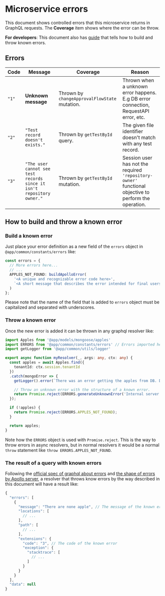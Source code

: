 # Microservice errors


This document shows controlled errors that this microservice returns in GraphQL requests. The **Coverage** item shows where the error can be throw.

**For developers**: This document also has [guide](#how-to-build-and-throw-a-known-error) that tells how to build and throw known errors.

## Errors

| Code | Message | Coverage | Reason |
| - | - | - | - |
| `"1"` | **Unknown message** | Thrown by `changeApprovalFlowState` mutation. | Thrown when a unknown error happens. E.g DB error connection, RequestAPI error, etc. |
| `"2"` | `"Test record doesn't exists."` | Thrown by `getTestById` query. | The given file identifier doesn't match with any test record. |
| `"3"` | `"The user cannot see test records since it isn't repository owner."` | Thrown by `getTestById` mutation. | Session user has not the required `'repository-owner'` functional objective to perform the operation. |


## How to build and throw a known error

### Build a known error

Just place your error definition as a new field of the `errors` object in `@app/common/constants/errors` like:

```typescript
const errors = {
  // More errors here...
  // ...
  APPLES_NOT_FOUND: buildApolloError(
    '<A unique and recognizable error code here>',
    `<A short message that describes the error intended for final users>`
  )
};
```

Please note that the name of the field that is added to `errors` object must be capitalized and separated with underscores.

### Throw a known error

Once the new error is added it can be thrown in any graphql resolver like:

```typescript
import Apples from '@app/models/mongoose/apples'
import ERRORS from '@app/common/constants/errors' // Errors imported here
import getLogger from '@app/common/utils/logger'

export async function myResolver(_, args: any, ctx: any) {
  const apples = await Apples.find({
    tenantId: ctx.session.tenantId
  })
  .catch(mongoError => {
    getLogger().error(`There was an error getting the apples from DB. Details: ${mongoError}`);

    // Throw an unknown error with the structure of a known error.
    return Promise.reject(ERRORS.generateUnknownError('Internal server error connecting to DB to get apples.'));
  });

  if (!apples) {
    return Promise.reject(ERRORS.APPLES_NOT_FOUND);
  }

  return apples;
}

```
Note how the `ERRORS` object is used with `Promise.reject`. This is the way to throw errors in async resolvers, but in normal resolvers it would be a normal `throw` statement like `throw ERRORS.APPLES_NOT_FOUND`.

### The result of a query with known errors

Following the [official spec of graphql about errors](https://graphql.github.io/graphql-spec/June2018/#sec-Errors-and-Non-Nullability) and [the shape of errors by Apollo server](https://www.apollographql.com/docs/apollo-server/features/errors), a resolver that throws know errors by the way described in this document will have a result like:

```javascript
{
  "errors": [
    {
      "message": "There are none apple", // The message of the known error
      "locations": [
        // ...
      ],
      "path": [
        // ...
      ],
      "extensions": {
        "code": "3", // The code of the known error
        "exception": {
          "stacktrace": [
            // ...
          ]
        }
      }
    }
  ],
  "data": null
}
```

